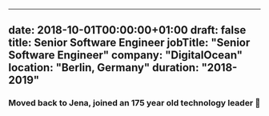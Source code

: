 
---
date: 2018-10-01T00:00:00+01:00
draft: false
title: Senior Software Engineer
jobTitle: "Senior Software Engineer"
company: "DigitalOcean"
location: "Berlin, Germany"
duration: "2018-2019"
---

### Moved back to Jena, joined an 175 year old technology leader 🦄